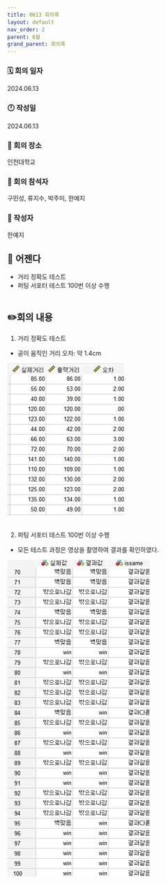 ```yaml
---
title: 0613 회의록
layout: default
nav_order: 2
parent: 6월
grand_parent: 회의록
---
```


### 🗓️ 회의 일자

2024.06.13

### 🕛 작성일

2024.06.13

### 🚩 회의 장소

인천대학교

### 🤝 회의 참석자

구민성, 류지수, 박주미, 한예지

### 🙎 작성자

한예지

## 📣 어젠다

- 거리 정확도 테스트
- 퍼팅 서포터 테스트 100번 이상 수행
<br><br>

## ✏️회의 내용

1. 거리 정확도 테스트

- 공이 움직인 거리 오차: 약 1.4cm

![distance](../../../public/m-6/distance.png)
<br><br>

2. 퍼팅 서포터 테스트 100번 이상 수행

- 모든 테스트 과정은 영상을 촬영하여 결과를 확인하였다.

![record](../../../public/m-6/record_1.png)
<br><br>
